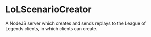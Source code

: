LoLScenarioCreator
==================

A NodeJS server which creates and sends replays to the League of Legends clients, in which clients can create.
